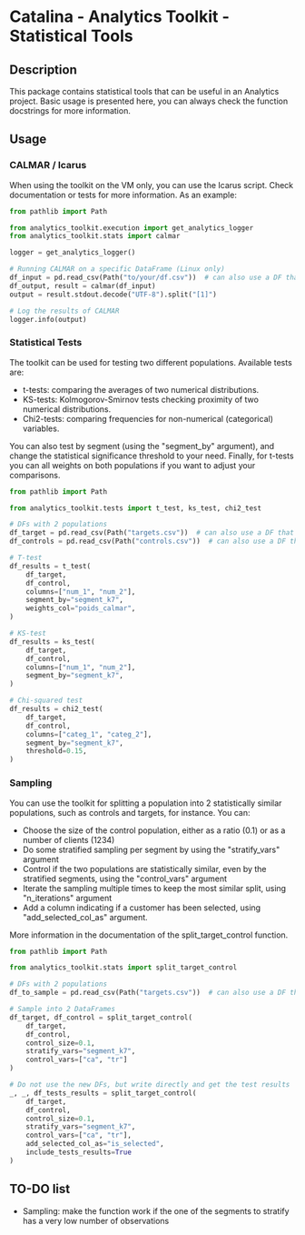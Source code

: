 # Catalina - Analytics Toolkit - Statistical Tools

## Description

This package contains statistical tools that can be useful in an Analytics project. Basic usage is
presented here, you can always check the function docstrings for more information.

## Usage

### CALMAR / Icarus

When using the toolkit on the VM only, you can use the Icarus script. Check documentation or tests for more information. As an example:

````python
from pathlib import Path

from analytics_toolkit.execution import get_analytics_logger
from analytics_toolkit.stats import calmar

logger = get_analytics_logger()

# Running CALMAR on a specific DataFrame (Linux only)
df_input = pd.read_csv(Path("to/your/df.csv"))  # can also use a DF that is already loaded
df_output, result = calmar(df_input)
output = result.stdout.decode("UTF-8").split("[1]")

# Log the results of CALMAR
logger.info(output)
````

### Statistical Tests

The toolkit can be used for testing two different populations. Available tests are:

- t-tests: comparing the averages of two numerical distributions.
- KS-tests: Kolmogorov-Smirnov tests checking proximity of two numerical distributions.
- Chi2-tests: comparing frequencies for non-numerical (categorical) variables.

You can also test by segment (using the "segment_by" argument), and change the statistical
significance threshold to your need. Finally, for t-tests you can all weights on both populations if
you want to adjust your comparisons.

````python
from pathlib import Path

from analytics_toolkit.tests import t_test, ks_test, chi2_test

# DFs with 2 populations
df_target = pd.read_csv(Path("targets.csv"))  # can also use a DF that is already loaded
df_controls = pd.read_csv(Path("controls.csv"))  # can also use a DF that is already loaded

# T-test
df_results = t_test(
    df_target, 
    df_control, 
    columns=["num_1", "num_2"],
    segment_by="segment_k7",
    weights_col="poids_calmar",
)

# KS-test
df_results = ks_test(
    df_target, 
    df_control, 
    columns=["num_1", "num_2"], 
    segment_by="segment_k7",
)

# Chi-squared test
df_results = chi2_test(
    df_target, 
    df_control, 
    columns=["categ_1", "categ_2"], 
    segment_by="segment_k7",
    threshold=0.15,
)
````

### Sampling

You can use the toolkit for splitting a population into 2 statistically similar populations, such as
controls and targets, for instance. You can:

- Choose the size of the control population, either as a ratio (0.1) or as a number of clients (1234)
- Do some stratified sampling per segment by using the "stratify_vars" argument
- Control if the two populations are statistically similar, even by the stratified segments, using
  the "control_vars" argument
- Iterate the sampling multiple times to keep the most similar split, using "n_iterations" argument
- Add a column indicating if a customer has been selected, using "add_selected_col_as" argument.

More information in the documentation of the split_target_control function.

````python
from pathlib import Path

from analytics_toolkit.stats import split_target_control

# DFs with 2 populations
df_to_sample = pd.read_csv(Path("targets.csv"))  # can also use a DF that is already loaded

# Sample into 2 DataFrames
df_target, df_control = split_target_control(
    df_target, 
    df_control, 
    control_size=0.1,
    stratify_vars="segment_k7",
    control_vars=["ca", "tr"]
)

# Do not use the new DFs, but write directly and get the test results
_, _, df_tests_results = split_target_control(
    df_target, 
    df_control, 
    control_size=0.1,
    stratify_vars="segment_k7",
    control_vars=["ca", "tr"],
    add_selected_col_as="is_selected",
    include_tests_results=True
)
````

## TO-DO list

- Sampling: make the function work if the one of the segments to stratify has a very low number of observations
